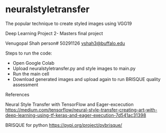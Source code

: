 # neuralstyletransfer
The popular technique to create styled images using VGG19

Deep Learning Project 2- Masters final project

Venugopal Shah
person# 50291126
vshah3@buffalo.edu


Steps to run the code:
- Open Google Colab
- Upload neuralstyletransfer.py and style images to main.py 
- Run the main cell
- Download generated images and upload again to run BRISQUE quality assessment


References

Neural Style Transfer with TensorFlow and Eager-excecution
https://medium.com/tensorflow/neural-style-transfer-creating-art-with-deep-learning-using-tf-keras-and-eager-execution-7d541ac31398

BRISQUE for python
https://pypi.org/project/pybrisque/
